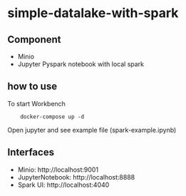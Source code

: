 # simple-datalake-with-spark

## Component

* Minio
* Jupyter Pyspark notebook with local spark

## how to use

To start Workbench
```
    docker-compose up -d
```

Open jupyter and see example file (spark-example.ipynb)

## Interfaces
* Minio: http://localhost:9001
* JupyterNotebook: http://localhost:8888
* Spark UI: http://localhost:4040